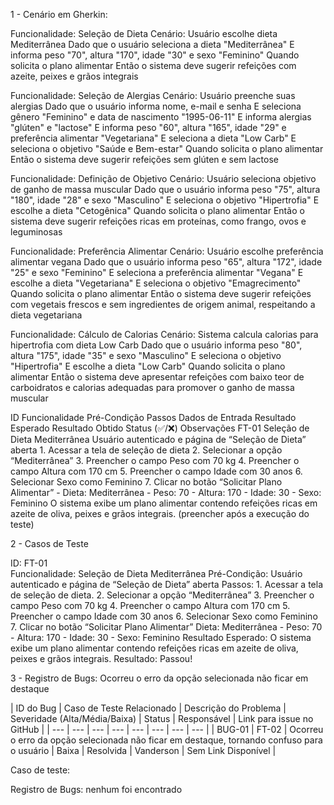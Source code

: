 1 - Cenário em Gherkin:

Funcionalidade: Seleção de Dieta
  Cenário: Usuário escolhe dieta Mediterrânea
    Dado que o usuário seleciona a dieta "Mediterrânea"
    E informa peso "70", altura "170", idade "30" e sexo "Feminino"
    Quando solicita o plano alimentar
    Então o sistema deve sugerir refeições com azeite, peixes e grãos integrais

Funcionalidade: Seleção de Alergias
  Cenário: Usuário preenche suas alergias
    Dado que o usuário informa nome, e-mail e senha
    E seleciona gênero "Feminino" e data de nascimento "1995-06-11"
    E informa alergias "glúten" e "lactose"
    E informa peso "60", altura "165", idade "29" e     preferência alimentar "Vegetariana"
    E seleciona a dieta "Low Carb"
    E seleciona o objetivo "Saúde e Bem-estar"
    Quando solicita o plano alimentar
    Então o sistema deve sugerir refeições sem glúten e     sem lactose

Funcionalidade: Definição de Objetivo
   Cenário: Usuário seleciona objetivo de ganho de     massa muscular
   Dado que o usuário informa peso "75", altura "180",    idade "28" e sexo "Masculino"
   E seleciona o objetivo "Hipertrofia"
   E escolhe a dieta "Cetogênica"
   Quando solicita o plano alimentar
   Então o sistema deve sugerir refeições ricas em    proteínas, como frango, ovos e leguminosas

Funcionalidade: Preferência Alimentar
Cenário: Usuário escolhe preferência alimentar vegana
 Dado que o usuário informa peso "65", altura "172", idade "25" e sexo "Feminino"
 E seleciona a preferência alimentar "Vegana"
 E escolhe a dieta "Vegetariana"
 E seleciona o objetivo "Emagrecimento"
 Quando solicita o plano alimentar
 Então o sistema deve sugerir refeições com vegetais frescos e sem ingredientes de origem animal, respeitando a dieta vegetariana

Funcionalidade: Cálculo de Calorias
Cenário: Sistema calcula calorias para hipertrofia com dieta Low Carb
 Dado que o usuário informa peso "80", altura "175", idade "35" e sexo "Masculino"
 E seleciona o objetivo "Hipertrofia"
 E escolhe a dieta "Low Carb"
 Quando solicita o plano alimentar
 Então o sistema deve apresentar refeições com baixo teor de carboidratos e calorias adequadas para promover o ganho de massa muscular


ID	Funcionalidade	Pré-Condição	Passos	Dados de Entrada	Resultado Esperado	Resultado Obtido	Status (✅/❌)	Observações
FT-01	Seleção de Dieta Mediterrânea	Usuário autenticado e página de “Seleção de Dieta” aberta	1. Acessar a tela de seleção de dieta 2. Selecionar a opção “Mediterrânea” 3. Preencher o campo Peso com 70 kg 4. Preencher o campo Altura com 170 cm 5. Preencher o campo Idade com 30 anos 6. Selecionar Sexo como Feminino 7. Clicar no botão “Solicitar Plano Alimentar”	- Dieta: Mediterrânea - Peso: 70 - Altura: 170 - Idade: 30 - Sexo: Feminino	O sistema exibe um plano alimentar contendo refeições ricas em azeite de oliva, peixes e grãos integrais.	(preencher após a execução do teste)		


2 - Casos de Teste

ID: FT-01	 
Funcionalidade: Seleção de Dieta Mediterrânea
Pré-Condição: Usuário autenticado e página de “Seleção de Dieta” aberta 
Passos: 1. Acessar a tela de seleção de dieta. 2. Selecionar a opção “Mediterrânea” 3. Preencher o campo Peso com 70 kg 4. Preencher o campo Altura com 170 cm 5. Preencher o campo Idade com 30 anos 6. Selecionar Sexo como Feminino 7. Clicar no botão “Solicitar Plano Alimentar”
Dieta: Mediterrânea - Peso: 70 - Altura: 170 - Idade: 30 - Sexo: Feminino 
Resultado Esperado: O sistema exibe um plano alimentar contendo refeições ricas em azeite de oliva, peixes e grãos integrais. 
Resultado: Passou!

3 - Registro de Bugs: Ocorreu o erro da opção selecionada não ficar em destaque

| ID do Bug | Caso de Teste Relacionado	| Descrição do Problema	| Severidade (Alta/Média/Baixa)	| Status | Responsável | Link para issue no GitHub |
| ---      | ---       | ---      | ---      | ---      | ---      | ---      | ---      |
| BUG-01 | FT-02 | Ocorreu o erro da opção selecionada não ficar em destaque, tornando confuso para o usuário | Baixa	| Resolvida | Vanderson | Sem Link Disponível |







Caso de teste:

Registro de Bugs: nenhum foi encontrado

